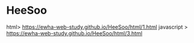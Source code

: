 # HeeSoo

html> https://ewha-web-study.github.io/HeeSoo/html/1.html
javascript > https://ewha-web-study.github.io/HeeSoo/html/3.html



